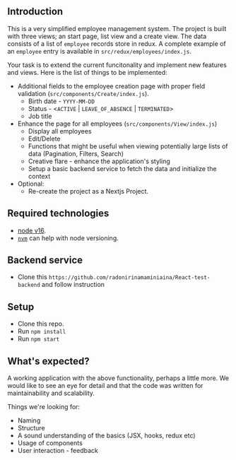 
## Introduction
This is a very simplified employee management system.
The project is built with three views; an start page, list view and a create view. The data consists of a list of `employee` records store in redux. A complete example of an `employee` entry is available in `src/redux/employees/index.js`.

Your task is to extend the current funcitonality and implement new features and views. Here is the list of things to be implemented:

- Additional fields to the employee creation page with proper field validation (`src/components/Create/index.js`).
  - Birth date - `YYYY-MM-DD`
  - Status - <`ACTIVE` | `LEAVE_OF_ABSENCE` | `TERMINATED`>
  - Job title
- Enhance the page for all employees (`src/components/View/index.js`)
  - Display all employees
  - Edit/Delete
  - Functions that might be useful when viewing potentially large lists of data (Pagination, Filters, Search)
  - Creative flare - enhance the application's styling
  - Setup a basic backend service to fetch the data and initialize the context
- Optional:
  - Re-create the project as a Nextjs Project.

## Required technologies

- [node v16](https://nodejs.org/en/download/releases).
- [`nvm`](https://github.com/nvm-sh/nvm) can help with node versioning.

## Backend service
- Clone this `https://github.com/radonirinamaminiaina/React-test-backend` and follow instruction

## Setup

- Clone this repo.
- Run `npm install`
- Run `npm start`

## What's expected?

A working application with the above functionality, perhaps a little more. We would like to see an eye for detail and that the code was written for maintainability and scalability.

Things we're looking for:

- Naming
- Structure
- A sound understanding of the basics (JSX, hooks, redux etc)
- Usage of components
- User interaction - feedback